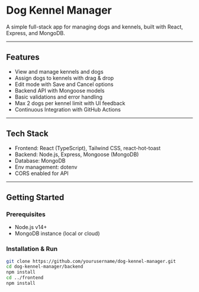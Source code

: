 # Dog Kennel Manager

A simple full-stack app for managing dogs and kennels, built with React, Express, and MongoDB.

---

## Features

- View and manage kennels and dogs
- Assign dogs to kennels with drag & drop
- Edit mode with Save and Cancel options
- Backend API with Mongoose models
- Basic validations and error handling
- Max 2 dogs per kennel limit with UI feedback
- Continuous Integration with GitHub Actions

---

## Tech Stack

- Frontend: React (TypeScript), Tailwind CSS, react-hot-toast
- Backend: Node.js, Express, Mongoose (MongoDB)
- Database: MongoDB
- Env management: dotenv
- CORS enabled for API

---

## Getting Started

### Prerequisites

- Node.js v14+
- MongoDB instance (local or cloud)

### Installation & Run

```bash
git clone https://github.com/yourusername/dog-kennel-manager.git
cd dog-kennel-manager/backend
npm install
cd ../frontend
npm install

```
